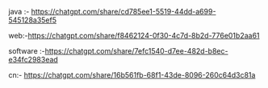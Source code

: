 java  :- https://chatgpt.com/share/cd785ee1-5519-44dd-a699-545128a35ef5



web:-https://chatgpt.com/share/f8462124-0f30-4c7d-8b2d-776e01b2aa61




software :-https://chatgpt.com/share/7efc1540-d7ee-482d-b8ec-e34fc2983ead



cn:- https://chatgpt.com/share/16b561fb-68f1-43de-8096-260c64d3c81a
